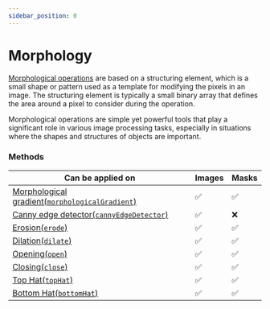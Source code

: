 ```yaml
---
sidebar_position: 0
---
```


# Morphology

[Morphological operations](../../glossary.md#morphology 'internal link on morphology') are based on a structuring element, which is a small shape or pattern used as a template for modifying the pixels in an image. The structuring element is typically a small binary array that defines the area around a pixel to consider during the operation.

Morphological operations are simple yet powerful tools that play a significant role in various image processing tasks, especially in situations where the shapes and structures of objects are important.

### Methods

| Can be applied on                                                                                                        | Images  | Masks    |
| ------------------------------------------------------------------------------------------------------------------------ | ------- | -------- |
| [Morphological gradient(`morphologicalGradient`)](./morphological-gradient.mdx 'internal link on morphologicalGradient') | &#9989; | &#9989;  |
| [Canny edge detector(`cannyEdgeDetector`)](./canny-edge-detector.mdx 'internal link on cannyEdgeDetector')               | &#9989; | &#10060; |
| [Erosion(`erode`)](./erosion.mdx 'internal link on erode')                                                               | &#9989; | &#9989;  |
| [Dilation(`dilate`)](./dilation.mdx 'internal link on dilate')                                                           | &#9989; | &#9989;  |
| [Opening(`open`)](./opening.mdx 'internal link on open')                                                                 | &#9989; | &#9989;  |
| [Closing(`close`)](./closing.mdx 'internal link on close')                                                               | &#9989; | &#9989;  |
| [Top Hat(`topHat`)](./top-hat.mdx 'internal link on topHat')                                                             | &#9989; | &#9989;  |
| [Bottom Hat(`bottomHat`)](./bottom-hat.mdx 'internal link on bottomHat')                                                 | &#9989; | &#9989;  |
